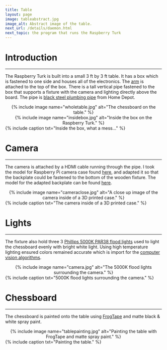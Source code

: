 ```yaml
---
title: Table
layout: page
image: tableabstract.jpg
image_alt: Abstract image of the table.
next_url: /details/daemon.html
next_topic: the program that runs the Raspberry Turk
---
```


# Introduction
---

The Raspberry Turk is built into a small 3 ft by 3 ft table. It has a box which is fastened to one side and houses all of the electronics. The [arm](/details/arm.html) is attached to the top of the box. There is a tall vertical pipe fastened to the box that supports a fixture with the camera and lighting directly above the board. The pipe is [black steel plumbing pipe](http://www.homedepot.com/b/Plumbing-Pipes-Fittings-Black-Pipe-Fittings/N-5yc1vZbqn5) from Home Depot.

<center>{% include image name="wholetable.jpg" alt="The chessboard on the table." %}</center>

<center>{% include image name="insidebox.jpg" alt="Inside the box on the Raspberry Turk." %}</center>
{% include caption txt="Inside the box, what a mess..." %}

# Camera
---

The camera is attached by a HDMI cable running through the pipe. I took the model for Raspberry Pi camera case found [here](http://www.thingiverse.com/thing:792444), and adapted it so that the backplate could be fastened to the bottom of the wooden fixture. The model for the adapted backplate can be found [here](https://tinkercad.com/things/4wXPT8hs05X).

<center>{% include image name="cameraclose.jpg" alt="A close up image of the camera inside of a 3D printed case." %}</center>
{% include caption txt="The camera inside of a 3D printed case." %}

# Lights
---

The fixture also hold three 3 [Phillips 5000K PAR38 flood lights](http://www.homedepot.com/p/Philips-100W-Equivalent-Daylight-5000K-PAR38-Dimmable-LED-Flood-Light-Bulb-435016/205213868) used to light the chessboard evenly with bright white light. Using high temperature lighting ensured colors remained accurate which is import for the [computer vision algorithms](/details/vision.html).

<center>{% include image name="camera.jpg" alt="The 5000K flood lights surrounding the camera." %}</center>
{% include caption txt="5000K flood lights surrounding the camera." %}

# Chessboard
---

The chessboard is painted onto the table using [FrogTape](https://www.amazon.com/FrogTape-1358463-Multi-Surface-Painting-0-94-Inch/dp/B002Z8HB2A) and matte black & white spray paint.

<center>{% include image name="tablepainting.jpg" alt="Painting the table with FrogTape and matte spray paint." %}</center>
{% include caption txt="Painting the table." %}
